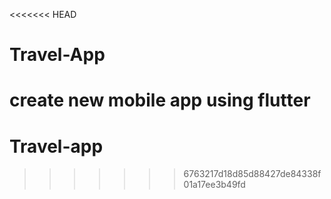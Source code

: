 <<<<<<< HEAD
# Travel-App
create new mobile app using flutter
=======
# Travel-app
>>>>>>> 6763217d18d85d88427de84338f01a17ee3b49fd
